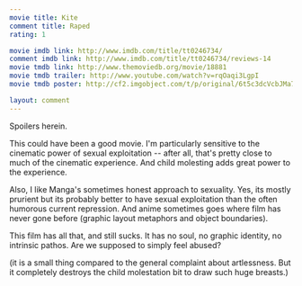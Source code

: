 ```yaml
---
movie title: Kite
comment title: Raped
rating: 1

movie imdb link: http://www.imdb.com/title/tt0246734/
comment imdb link: http://www.imdb.com/title/tt0246734/reviews-14
movie tmdb link: http://www.themoviedb.org/movie/18881
movie tmdb trailer: http://www.youtube.com/watch?v=rqOaqi3LgpI
movie tmdb poster: http://cf2.imgobject.com/t/p/original/6t5c3dcVcbJMa7WRA43DPY5O1BG.jpg

layout: comment
---
```


Spoilers herein.

This could have been a good movie. I'm particularly sensitive to the cinematic power of sexual exploitation -- after all, that's pretty close to much of the cinematic experience. And child molesting adds great power to the experience.

Also, I like Manga's sometimes honest approach to sexuality. Yes, its mostly prurient but its probably better to have sexual exploitation than the often humorous current repression. And anime sometimes goes where film has never gone before (graphic layout metaphors and object boundaries).

This film has all that, and still sucks. It has no soul, no graphic identity, no intrinsic pathos. Are we supposed to simply feel abused?

(it is a small thing compared to the general complaint about artlessness. But it completely destroys the child molestation bit to draw such huge breasts.)